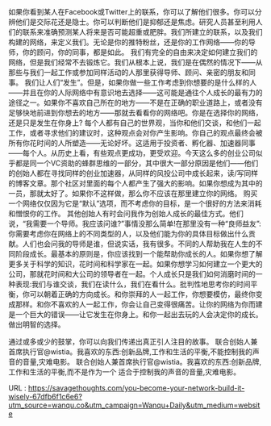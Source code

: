 
 如果你看到某人在Facebook或Twitter上的联系，你可以了解他们很多。你可以分辨他们是交际花还是隐士。你可以判断他们是抑郁还是焦虑。研究人员甚至利用人们的联系来准确预测某人将来是否可能超重或肥胖。我们所建立的联系，以及我们构建的网络，来定义我们。无论是你的推特粉丝，还是你的工作网络——你的导师，你的顾问，你的同事，都是如此。 
 我们有完全的自由来决定如何建立我们的网络，但是我们经常不去锻炼它。我们从根本上说，我们是在偶然的情况下——从那些与我们一起工作或参加同样活动的人那里获得导师、顾问、亲密的朋友和同事。
 我们让人们“发生”。但是，如果你做一些工作考虑到你想要的是什么样的人——并且在你的人际网络中有意识地去选择——这可能是通往个人成长的最有力的途径之一。如果你不喜欢自己所在的地方——不是在正确的职业道路上，或者没有足够快地前进到你想去的地方——那就去看看你的网络吧。你是在选择你的网络，还是只是发生在你身上?
 每个人都有自己的世界观，当你和他们交谈，和他们一起工作，或者寻求他们的建议时，这种观点会对你产生影响。你自己的观点最终会被所有你花时间的人所塑造——无论好坏。这适用于投资者、孵化器、加速器同事——每个人。从历史上看，有些观点更成功，更受欢迎。今天这么多的创业公司似乎都是同一个VC资助的蜂群思维的一部分，其中很大一部分原因是他们——他们的创始人都在寻找同样的创业加速器，从同样的风投公司中成长起来，读/写同样的博客文章。那个社区对里面的每个人都产生了强大的影响。如果你想成为其中的一员，那就太好了。如果你不这样做，那么你不应该在那里建立你的网络。 
 购买一个网络仅仅因为它是“默认”选项，而不考虑你的目标，是一个很好的方法来消耗和憎恨你的工作。
 其他创始人有时会问我作为创始人成长的最佳方式。他们说，“我需要一个导师。我应该问谁?”事情没那么简单!在那里没有一种“良师益友”:你需要考虑你在网络上的不同类型的人，以及他们能为你的具体目标做出什么贡献。人们也会问我的导师是谁，但说实话，我有很多。不同的人帮助我在人生的不同阶段成长。最基本的原则是，你应该找到一个能帮助你成长的人。如果你想了解更多关于科学的知识，花时间和科学家在一起。如果你想学习如何建立一个更大的公司，那就花时间和大公司的领导者在一起。个人成长只是我们如何消磨时间的一种表现:我们与谁交谈，我们在读什么，我们在看什么。批判性地思考你的时间平衡，你可以朝着正确的方向成长。和你崇拜的人一起工作，你想要模仿，最终你变成那样。和你不喜欢的人一起工作，你会让自己变得很痛苦。让你的网络为你而建是一个巨大的错误——让它发生在你身上。和你一起出去玩的人会决定你的成长。做出明智的选择。


 通过或多或少的鼓掌，你可以向我们传递出真正引人注目的故事。 
 联合创始人兼首席执行官@wistia。我喜欢的东西:创新品牌,工作和生活的平衡,不能控制我的声音的音量,灾难电影。 
 联合创始人兼首席执行官@wistia。我喜欢的东西:创新品牌,工作和生活的平衡,而不是作为一个 
 适合于控制我的声音的音量,灾难电影。 
  
   
  URL : https://savagethoughts.com/you-become-your-network-build-it-wisely-67dfb6f1c6e6?utm_source=wanqu.co&utm_campaign=Wanqu+Daily&utm_medium=website